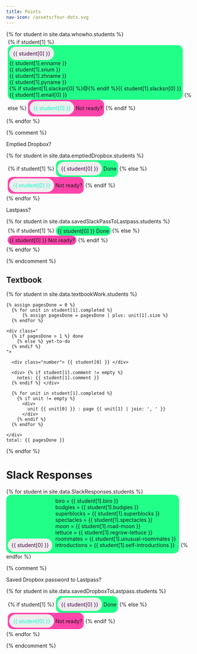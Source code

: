 ```yaml
---
title: Points
nav-icon: /assets/four-dots.svg
---
```


<style>
  .student-tasks-grid span {
    display: inline-block;
    border-radius: 1em;
    padding: 0.3em; }
  .student-tasks-grid span.done {
    background-color: #2F8; }
  .student-tasks-grid span.done .number {
    background-color: #EEE; }
  .student-tasks-grid span.yet-to-do {
    background-color: #F4A; }
  .student-tasks-grid span.yet-to-do .number {
    background-color: #EEE; }
  .student-tasks-grid .number {
    border-radius: 10em;
    padding: 0.7em;
    display: inline-block; }
  .student-tasks-grid .done .number {
    color: #404 ;
    background-color: #fbf; }
  .student-tasks-grid .yet-to-do .number {
    color: #0FC ;
    background-color: #F65; }
</style>

<div class="student-tasks-grid" style="display:flex-wrap;">
{% for student in site.data.whowho.students %}
  <span>
  {% if student[1] %}
    <span class="done">
      <span class="number">
      {{ student[0] }}
      </span>
      <div>
      <div> {{ student[1].enname }} </div>
      <div> {{ student[1].snum }} </div>
      <div> {{ student[1].zhname }} </div>
      <div> {{ student[1].pyname }} </div>
      <div> {% if student[1].slacksn[0] %}@{% endif %}{{ student[1].slacksn[0] }} </div>
      <div> {{ student[1].email[0] }} </div>
      </div>
    </span>
  {% else %}
    <span class="yet-to-do">
      <span class="number">
      {{ student[0] }}
      </span>
      Not ready?
    </span>
  {% endif %}
  </span>
{% endfor %}
</div>

{% comment %}

Emptied Dropbox?

<div class="student-tasks-grid" style="display:flex-wrap;">
{% for student in site.data.emptiedDropbox.students %}
  <span>
  {% if student[1] %}
    <span class="done">
      <span class="number">
      {{ student[0] }}
      </span>
      Done
    </span>
  {% else %}
    <span class="yet-to-do">
      <span class="number">
      {{ student[0] }}
      </span>
      Not ready?
    </span>
  {% endif %}
  </span>
{% endfor %}
</div>


Lastpass?

<div class="student-tasks-grid" style="display:flex-wrap;">
{% for student in site.data.savedSlackPassToLastpass.students %}
  <span>
  {% if student[1] %}
    <span class="done">
      {{ student[0] }}
      Done
    </span>
  {% else %}
    <span class="yet-to-do">
      {{ student[0] }}
      Not ready?
    </span>
  {% endif %}
  </span>
{% endfor %}
</div>


{% endcomment %}

## Textbook

<div class="student-tasks-grid" style="display:flex-wrap;">
  {% for student in site.data.textbookWork.students %}

    {% assign pagesDone = 0 %}
      {% for unit in student[1].completed %}
          {% assign pagesDone = pagesDone | plus: unit[1].size %}
      {% endfor %}

    <div class="
      {% if pagesDone > 1 %} done
        {% else %} yet-to-do
      {% endif %}
    ">

      <div class="number"> {{ student[0] }} </div>

      <div> {% if student[1].comment != empty %}
        notes: {{ student[1].comment }}
      {% endif %} </div>

      {% for unit in student[1].completed %}
        {% if unit != empty %}
          <div>
            unit {{ unit[0] }} : page {{ unit[1] | join: ', ' }}
          </div>
        {% endif %}
      {% endfor %}

    </div>
    total: {{ pagesDone }}
  {% endfor %}
</div>

# Slack Responses

<div class="student-tasks-grid" style="display:flex-wrap;">
  {% for student in site.data.SlackResponses.students %}
    <span class="done">
      <span class="number">
        {{ student[0] }}
      </span>
      <span class="done">
        <div> biro = {{ student[1].biro }} </div>
        <div> budgies = {{ student[1].budgies }} </div>
        <div> superblocks = {{ student[1].superblocks }} </div>
        <div> spectacles = {{ student[1].spectacles }} </div>
        <div> moon = {{ student[1].road-moon }} </div>
        <div> lettuce = {{ student[1].regrow-lettuce }} </div>
        <div> roommates = {{ student[1].unusual-roommates }} </div>
        <div> introductions = {{ student[1].self-introductions }} </div>
      </span>
    </span>
  {% endfor %}
</div>


{% comment %}

Saved Dropbox password to Lastpass?

<div class="student-tasks-grid" style="display:flex-wrap;">
{% for student in site.data.savedDropboxToLastpass.students %}
  <span>
  {% if student[1] %}
    <span class="done">
      <span class="number">
      {{ student[0] }}
      </span>
      Done
    </span>
  {% else %}
    <span class="yet-to-do">
      <span class="number">
      {{ student[0] }}
      </span>
      Not ready?
    </span>
  {% endif %}
  </span>
{% endfor %}
</div>

{% endcomment %}


